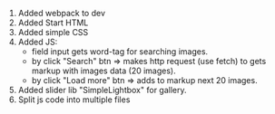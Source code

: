 1) Added webpack to dev
2) Added Start HTML
3) Added simple CSS
4) Added JS:
    - field input gets word-tag for searching images.
    - by click "Search" btn => makes http request (use fetch) to gets markup with images data (20 images).
    - by click "Load more" btn => adds to markup next 20 images.
5) Added slider lib "SimpleLightbox" for gallery.
6) Split js code into multiple files